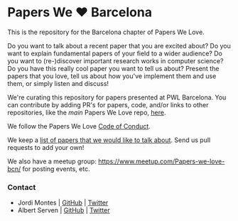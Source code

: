 # Papers We ❤️ Barcelona

This is the repository for the Barcelona chapter of Papers We Love.

Do you want to talk about a recent paper that you are excited about? Do you
want to explain fundamental papers of your field to a wider audience?  Do you
want to (re-)discover important research works in computer science? Do you have
this really cool paper you want to tell us about?  Present the papers that you
love, tell us about how you've implement them and use them, or simply listen
and discuss!

We're curating this repository for papers presented at PWL Barcelona. You can
contribute by adding PR's for papers, code, and/or links to other repositories,
like the _main_ Papers We Love repo,
[here](https://github.com/papers-we-love/papers-we-love).

We follow the Papers We Love [Code of Conduct](code-of-conduct.md).

We keep a [list of papers that we would like to talk about](paper_ideas.md).
Send us pull requests to add your own!

We also have a meetup group: https://www.meetup.com/Papers-we-love-bcn/ for
posting events, etc.

### Contact

- Jordi Montes | [GitHub](https://github.com/jomsdev) | [Twitter](https://twitter.com/jomsdev)
- Albert Serven  | [GitHub](https://github.com/aserven)  | [Twitter](https://twitter.com/)
